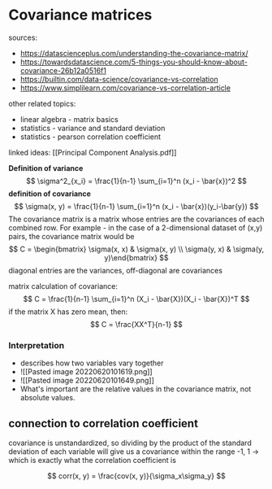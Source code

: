 # Covariance matrices

sources:
- https://datascienceplus.com/understanding-the-covariance-matrix/
- https://towardsdatascience.com/5-things-you-should-know-about-covariance-26b12a0516f1
- https://builtin.com/data-science/covariance-vs-correlation
- https://www.simplilearn.com/covariance-vs-correlation-article

other related topics:
- linear algebra - matrix basics
- statistics - variance and standard deviation
- statistics - pearson correlation coefficient

linked ideas:
[[Principal Component Analysis.pdf]]


**Definition of variance**
$$
\sigma^2_{x_i} = \frac{1}{n-1} \sum_{i=1}^n (x_i - \bar{x})^2
$$
 **definition of covariance**
 $$
 \sigma(x, y) = \frac{1}{n-1} \sum_{i=1}^n (x_i - \bar{x})(y_i-\bar{y})
$$
The covariance matrix is a matrix whose entries are the covariances of each combined row. For example - in the case of a 2-dimensional dataset of (x,y) pairs, the covariance matrix would be
$$
C = \begin{bmatrix} \sigma(x, x) & \sigma(x, y) \\
					\sigma(y, x) & \sigma(y, y)\end{bmatrix}
$$
diagonal entries are the variances, off-diagonal are covariances

matrix calculation of covariance:
$$
C = \frac{1}{n-1} \sum_{i=1}^n (X_i - \bar{X})(X_i - \bar{X})^T
$$
if the matrix X has zero mean, then:
$$
C = \frac{XX^T}{n-1}
$$

### Interpretation
- describes how two variables vary together
- ![[Pasted image 20220620101619.png]]
- ![[Pasted image 20220620101649.png]]
- What's important are the relative values in the covariance matrix, not absolute values. 




## connection to correlation coefficient
covariance is unstandardized, so dividing by the product of the standard deviation of each variable will give us a covariance within the range -1, 1 -> which is exactly what the correlation coefficient is

$$
corr(x, y) = \frac{cov(x, y)}{\sigma_x\sigma_y}
$$